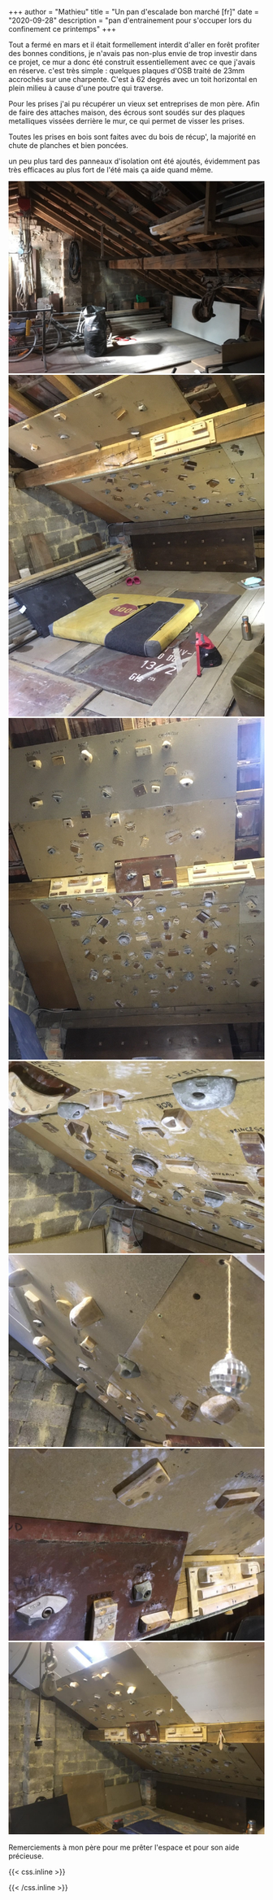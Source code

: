 +++
author = "Mathieu"
title = "Un pan d'escalade bon marché [fr]"
date = "2020-09-28"
description = "pan d'entrainement pour s'occuper lors du confinement ce printemps"
+++

Tout a fermé en mars et il était formellement interdit d'aller en forêt profiter des bonnes conditions, je n'avais pas non-plus envie de trop investir dans ce projet, ce mur a donc été construit essentiellement avec ce que j'avais en réserve.
c'est très simple : quelques plaques d'OSB traité de 23mm accrochés sur une charpente. C'est à 62 degrés avec un toit horizontal en plein milieu à cause d'une poutre qui traverse.

Pour les prises j'ai pu récupérer un vieux set entreprises de mon père. Afin de faire des attaches maison, des écrous sont soudés sur des plaques metalliques vissées derrière le mur, ce qui permet de visser les prises.

Toutes les prises en bois sont faites avec du bois de récup', la majorité en chute de planches et bien poncées.

un peu plus tard des panneaux d'isolation ont été ajoutés, évidemment pas très efficaces au plus fort de l'été mais ça aide quand même.


![wall-space](/img/wall/wall-space.jpg)
![wall-1.0](/img/wall/wall-1.0.jpg)
![wall](/img/wall/wall.jpg)
![wall-detail1](/img/wall/wall-detail1.jpg)
![wall-detail2](/img/wall/wall-detail2.jpg)
![wall-detail3](/img/wall/wall-detail3.jpg)
![wall-final](/img/wall/wall-final.jpg)

Remerciements à mon père pour me prêter l'espace et pour son aide précieuse.

{{< css.inline >}}
<style>
.canon { background: white; width: 100%; height: auto;}
</style>
{{< /css.inline >}}

